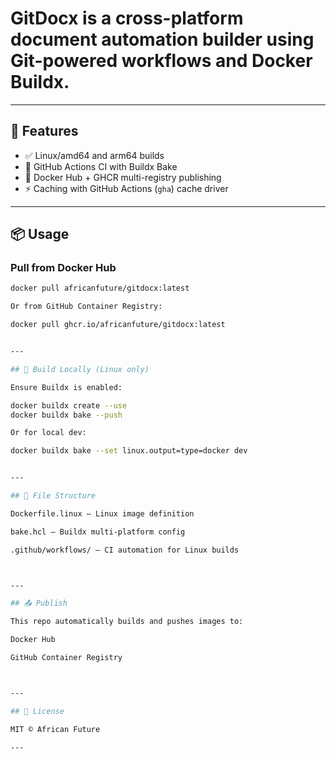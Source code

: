 # GitDocx is a cross-platform document automation builder using Git-powered workflows and Docker Buildx.

---

## 🚀 Features

- ✅ Linux/amd64 and arm64 builds
- 🔁 GitHub Actions CI with Buildx Bake
- 🐋 Docker Hub + GHCR multi-registry publishing
- ⚡ Caching with GitHub Actions (`gha`) cache driver

---

## 📦 Usage

### Pull from Docker Hub

```bash
docker pull africanfuture/gitdocx:latest

Or from GitHub Container Registry:

docker pull ghcr.io/africanfuture/gitdocx:latest


---

## 🔧 Build Locally (Linux only)

Ensure Buildx is enabled:

docker buildx create --use
docker buildx bake --push

Or for local dev:

docker buildx bake --set linux.output=type=docker dev


---

## 📁 File Structure

Dockerfile.linux – Linux image definition

bake.hcl – Buildx multi-platform config

.github/workflows/ – CI automation for Linux builds



---

## 📤 Publish

This repo automatically builds and pushes images to:

Docker Hub

GitHub Container Registry



---

## 📜 License

MIT © African Future

---


